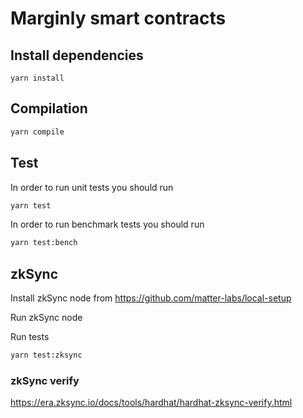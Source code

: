 # Marginly smart contracts

## Install dependencies

```
yarn install
```

## Compilation

```bash
yarn compile
```

## Test

In order to run unit tests you should run

```bash
yarn test
```

In order to run benchmark tests you should run

```bash
yarn test:bench
```

## zkSync

Install zkSync node from https://github.com/matter-labs/local-setup

Run zkSync node

Run tests

```bash
yarn test:zksync
```

### zkSync verify

https://era.zksync.io/docs/tools/hardhat/hardhat-zksync-verify.html
